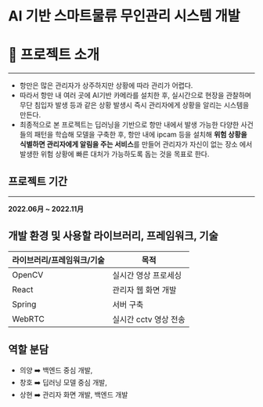 # AI 기반 스마트물류 무인관리 시스템 개발

# 📜 프로젝트 소개

---

- 항만은 많은 관리자가 상주하지만 상황에 따라 관리가 어렵다.
- 따라서 항만 내 여러 곳에 AI기반 카메라를 설치한 후, 실시간으로 현장을 관찰하며 무단 침입자 발생 등과 같은 상황 발생시
즉시 관리자에게 상황을 알리는 시스템을 만든다.
- 최종적으로 본 프로젝트는 딥러닝을 기반으로 항만 내에서 발생 가능한 다양한 사건들의 패턴을 학습해 모델을 구축한 후, 
항만 내에 ipcam 등을 설치해 **위험 상황을 식별하면 관리자에게 알림을 주는 서비스**를 만들어 관리자가 자신이 없는 장소
에서 발생한 위험 상황에 빠른 대처가 가능하도록 돕는 것을 목표로 한다.

## 프로젝트 기간

---

**2022.06月 ~ 2022.11月**

## 개발 환경 및 사용할 라이브러리, 프레임워크, 기술

| 라이브러리/프레임워크/기술 | 목적 |
| --- | --- |
| OpenCV | 실시간 영상 프로세싱 |
| React | 관리자 웹 화면 개발 |
| Spring | 서버 구축 |
| WebRTC | 실시간 cctv 영상 전송 |

## 역할 분담

- 의양 ➡️ 백엔드 중심 개발,
- 창호 ➡️ 딥러닝 모델 중심 개발,
- 상현 ➡️ 관리자 화면 개발, 백엔드 개발
